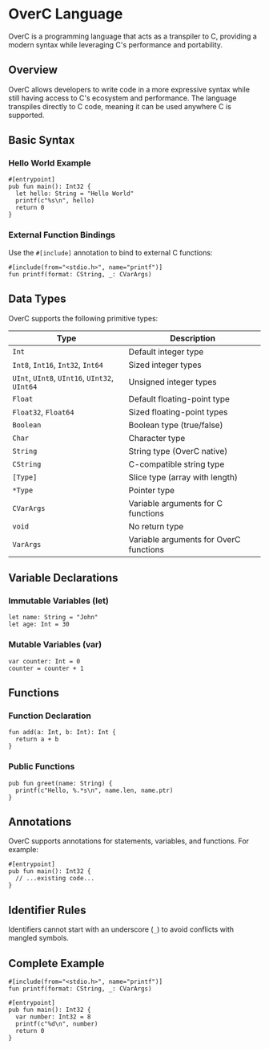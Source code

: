 # OverC Language

OverC is a programming language that acts as a transpiler to C, providing a modern syntax while leveraging C's performance and portability.

## Overview

OverC allows developers to write code in a more expressive syntax while still having access to C's ecosystem and performance. The language transpiles directly to C code, meaning it can be used anywhere C is supported.

## Basic Syntax

### Hello World Example

```overc
#[entrypoint]
pub fun main(): Int32 {
  let hello: String = "Hello World"
  printf(c"%s\n", hello)
  return 0
}
```

### External Function Bindings

Use the `#[include]` annotation to bind to external C functions:

```overc
#[include(from="<stdio.h>", name="printf")]
fun printf(format: CString, _: CVarArgs)
```

## Data Types

OverC supports the following primitive types:

| Type | Description |
|------|-------------|
| `Int` | Default integer type |
| `Int8`, `Int16`, `Int32`, `Int64` | Sized integer types |
| `UInt`, `UInt8`, `UInt16`, `UInt32`, `UInt64` | Unsigned integer types |
| `Float` | Default floating-point type |
| `Float32`, `Float64` | Sized floating-point types |
| `Boolean` | Boolean type (true/false) |
| `Char` | Character type |
| `String` | String type (OverC native) |
| `CString` | C-compatible string type |
| `[Type]` | Slice type (array with length) |
| `*Type` | Pointer type |
| `CVarArgs` | Variable arguments for C functions |
| `void` | No return type |
| `VarArgs` | Variable arguments for OverC functions |

## Variable Declarations

### Immutable Variables (let)

```overc
let name: String = "John"
let age: Int = 30
```

### Mutable Variables (var)

```overc
var counter: Int = 0
counter = counter + 1
```

## Functions

### Function Declaration

```overc
fun add(a: Int, b: Int): Int {
  return a + b
}
```

### Public Functions

```overc
pub fun greet(name: String) {
  printf(c"Hello, %.*s\n", name.len, name.ptr)
}
```

## Annotations

OverC supports annotations for statements, variables, and functions. For example:

```overc
#[entrypoint]
pub fun main(): Int32 {
  // ...existing code...
}
```

## Identifier Rules

Identifiers cannot start with an underscore (`_`) to avoid conflicts with mangled symbols.

## Complete Example

```overc
#[include(from="<stdio.h>", name="printf")]
fun printf(format: CString, _: CVarArgs)

#[entrypoint]
pub fun main(): Int32 {
  var number: Int32 = 8
  printf(c"%d\n", number)
  return 0
}
```